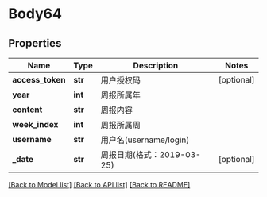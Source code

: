 # Body64

## Properties
Name | Type | Description | Notes
------------ | ------------- | ------------- | -------------
**access_token** | **str** | 用户授权码 | [optional] 
**year** | **int** | 周报所属年 | 
**content** | **str** | 周报内容 | 
**week_index** | **int** | 周报所属周 | 
**username** | **str** | 用户名(username/login) | 
**_date** | **str** | 周报日期(格式：2019-03-25) | [optional] 

[[Back to Model list]](../README.md#documentation-for-models) [[Back to API list]](../README.md#documentation-for-api-endpoints) [[Back to README]](../README.md)

